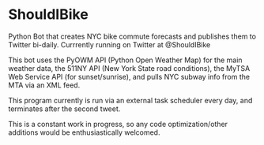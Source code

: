 # ShouldIBike

Python Bot that creates NYC bike commute forecasts and publishes them to Twitter bi-daily. Currrently running on Twitter at @ShouldIBike

This bot uses the PyOWM API (Python Open Weather Map) for the main weather data, the 511NY API (New York State road conditions), 
the MyTSA Web Service API (for sunset/sunrise), and pulls NYC subway info from the MTA via an XML feed. 

This program currently is run via an external task scheduler every day, and terminates after the second tweet.

This is a constant work in progress, so any code optimization/other additions would be enthusiastically welcomed.


